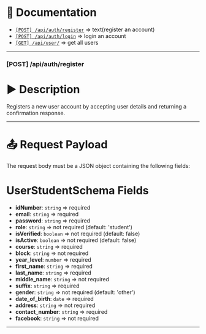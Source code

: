 # 📄 Documentation

- [`[POST] /api/auth/register`](#post-apiauthregister) => text(register an account)
- [`[POST] /api/auth/login`](#post-apiauthlogin) => login an account
- [`[GET] /api/user/`](#get-apiuser) => get all users

---

### [POST] /api/auth/register

# ▶️ Description

Registers a new user account by accepting user details and returning a confirmation response.

---

# 📤 Request Payload

The request body must be a JSON object containing the following fields:

# UserStudentSchema Fields

- **idNumber**: `string` => required
- **email**: `string` => required
- **password**: `string` => required
- **role**: `string` => not required (default: 'student')
- **isVerified**: `boolean` => not required (default: false)
- **isActive**: `boolean` => not required (default: false)
- **course**: `string` => required
- **block**: `string` => not required
- **year_level**: `number` => required
- **first_name**: `string` => required
- **last_name**: `string` => required
- **middle_name**: `string` => not required
- **suffix**: `string` => required
- **gender**: `string` => not required (default: 'other')
- **date_of_birth**: `date` => required
- **address**: `string` => not required
- **contact_number**: `string` => required
- **facebook**: `string` => not required

---
